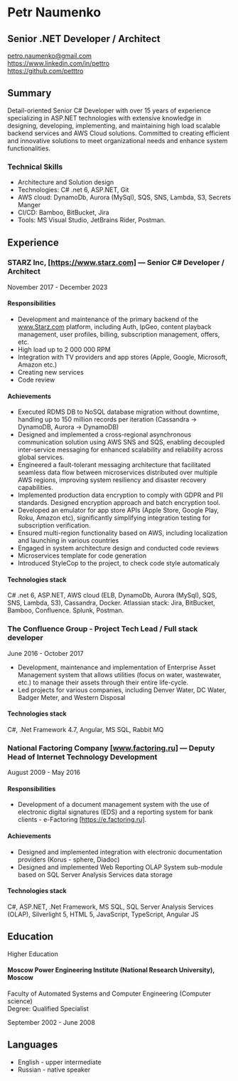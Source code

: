 # Petr Naumenko
## Senior .NET Developer / Architect
petro.naumenko@gmail.com \
https://www.linkedin.com/in/pettro \
https://github.com/petttro

## Summary
Detail-oriented Senior C# Developer with over 15 years of experience specializing in ASP.NET technologies with extensive knowledge in designing, developing, implementing, and maintaining high load scalable backend services and AWS Cloud solutions. Committed to creating efficient and innovative solutions to meet organizational needs and enhance system functionalities.

### Technical Skills
- Architecture and Solution design
- Technologies: C# .net 6, ASP.NET, Git
- AWS cloud: DynamoDb, Aurora (MySql), SQS, SNS, Lambda, S3, Secrets Manger
- CI/CD: Bamboo, BitBucket, Jira
- Tools: MS Visual Studio, JetBrains Rider, Postman.

## Experience

### STARZ Inc, [https://www.starz.com] — Senior C# Developer / Architect
November 2017 - December 2023
#### Responsibilities 
- Development and maintenance of the primary backend of the www.Starz.com platform, including Auth, IpGeo, content playback management, user profiles, billing, subscription management, offers, etc.
- High load up to 2 000 000 RPM
- Integration with TV providers and app stores (Apple, Google, Microsoft, Amazon etc.)
- Creating new services
- Code review
#### Achievements
- Executed RDMS DB to NoSQL database migration without downtime, handling up to 150 million records per iteration (Cassandra -> DynamoDB, Aurora -> DynamoDB)
- Designed and implemented a cross-regional asynchronous communication solution using AWS SNS and SQS, enabling decoupled inter-service messaging for enhanced scalability and reliability across global services.
- Engineered a fault-tolerant messaging architecture that facilitated seamless data flow between microservices distributed over multiple AWS regions, improving system resiliency and disaster recovery capabilities.
- Implemented production data encryption to comply with GDPR and PII standards. Designed encryption approach and batch encryption tool.
- Developed an emulator for app store APIs (Apple Store, Google Play, Roku, Amazon etc), significantly simplifying integration testing for subscription verification.
- Ensured multi-region functionality based on AWS, including localization and launching in various countries
- Engaged in system architecture design and conducted code reviews
- Microservices template for code generation
- Introduced StyleCop to the project, to check code style automaticaly
#### Technologies stack
C# .net 6, ASP.NET, AWS cloud (ELB, DynamoDb, Aurora (MySql), SQS, SNS, Lambda, S3), Cassandra, Docker. Atlassian stack: Jira, BitBucket, Bamboo, Confluence.
Splunk, Postman.

### The Confluence Group - Project Tech Lead / Full stack developer
June 2016 - October 2017
- Development, maintenance and implementation of Enterprise Asset Management system that allows utilities (focus on water, wastewater, etc.) to manage their assets through their entire life-cycle.
- Led projects for various companies, including Denver Water, DC Water, Badger Meter, and Western Disposal

#### Technologies stack
C#, .Net Framework 4.7, Angular, MS SQL, Rabbit MQ

### National Factoring Company [www.factoring.ru] — Deputy Head of Internet Technology Development
August 2009 - May 2016

#### Responsibilities 
- Development of a document management system with the use of electronic digital signatures (EDS) and a reporting system for bank clients - e-Factoring [https://e.factoring.ru].
#### Achievements
- Designed and implemented integration with electronic documentation providers (Korus - sphere, Diadoc)
- Designed and implemented Web Reporting OLAP System sub-module based on SQL Server Analysis Services data storage

#### Technologies stack
C#, ASP.NET, .Net Framework, MS SQL, SQL Server Analysis Services (OLAP), Silverlight 5, HTML 5, JavaScript, TypeScript, Angular JS

## Education
Higher Education

#### Moscow Power Engineering Institute (National Research University), Moscow
Faculty of Automated Systems and Computer Engineering (Computer science)\
Degree: Qualified Specialist

September 2002 - June 2008

## Languages
- English - upper intermediate 
- Russian - native speaker

